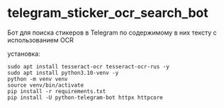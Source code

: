 # telegram_sticker_ocr_search_bot
Бот для поиска стикеров в Telegram по содержимому в них тексту с использованием OCR

установка:
```
sudo apt install tesseract-ocr tesseract-ocr-rus -y
sudo apt install python3.10-venv -y
python -m venv venv
source venv/bin/activate
pip install -r requirements.txt
pip install -U python-telegram-bot httpx httpcore
```
